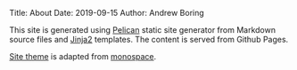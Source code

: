 Title: About
Date: 2019-09-15
Author: Andrew Boring

This site is generated using [Pelican](https://getpelican.com) static site generator from Markdown source files and [Jinja2](https://palletsprojects.com/p/jinja/) templates. The content is served from Github Pages.

[Site theme](https://github.com/andrewboring/monospace-andrewboring) is adapted from [monospace](https://github.com/getpelican/pelican-themes/tree/master/monospace).
